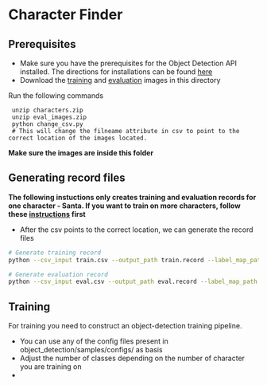 # Character Finder

## Prerequisites 
* Make sure you have the prerequisites for the Object Detection API installed. The directions for installations can be found [here](https://github.com/tensorflow/models/blob/master/research/object_detection/g3doc/installation.md)
* Download the [training](https://www.dropbox.com/s/linj0vexpsfgju3/characters.zip?dl=1) and [evaluation](https://www.dropbox.com/s/057f3o1zsyd8k26/eval_images.zip?dl=1) images in this directory

Run the  following commands 
```
 unzip characters.zip
 unzip eval_images.zip
 python change_csv.py
 # This will change the filneame attribute in csv to point to the correct location of the images located.
```
**Make sure the images are inside this folder** 

## Generating record files

**The following instuctions only creates training and evaluation records for one character - Santa. If you want to train on more characters, follow these [instructions](#abcd) first**

* After the csv points to the correct location, we can generate the record files
 ``` bash
# Generate training record
python --csv_input train.csv --output_path train.record --label_map_path characters_label_map.pbtext 
``` 
``` bash
# Generate evaluation record
python --csv_input eval.csv --output_path eval.record --label_map_path characters_label_map.pbtext 
```


## Training
For training you need to construct an object-detection training pipeline. 
* You can use any of the config files present in object\_detection/samples/configs/ as basis
* Adjust the number of classes depending on the number of character you are training on
* 

<a name="abcd"></a>
